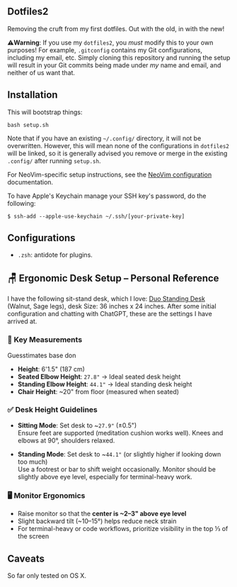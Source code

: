 ## Dotfiles2

Removing the cruft from my first dotfiles. Out with the old, in with the new!

⚠️**Warning**: If you use my `dotfiles2`, you *must* modify this to your own
purposes! For example, `.gitconfig` contains my Git configurations, including
my email, etc. Simply cloning this repository and running the setup will result
in your Git commits being made under *my* name and email, and neither of us
want that.

## Installation

This will bootstrap things:

    bash setup.sh

Note that if you have an existing `~/.config/` directory, it will not be
overwritten. However, this will mean none of the configurations in `dotfiles2`
will be linked, so it is generally advised you remove or merge in the existing
`.config/` after running `setup.sh`.

For NeoVim-specific setup instructions, see the [NeoVim
configuration](https://github.com/vsbuffalo/dotfiles2/tree/main/.config/nvim)
documentation.

To have Apple's Keychain manage your SSH key's password, do the following:

```
$ ssh-add --apple-use-keychain ~/.ssh/[your-private-key]
```

## Configurations

 - `.zsh`: antidote for plugins.

## 🪑 Ergonomic Desk Setup – Personal Reference

I have the following sit-stand desk, which I love: [Duo Standing
Desk](https://www.branchfurniture.com/products/duo-standing-desk?) (Walnut,
Sage legs), desk Size: 36 inches x 24 inches. After some initial configuration
and chatting with ChatGPT, these are the settings I have arrived at.

### 📏 Key Measurements

Guesstimates base don 

- **Height**: 6'1.5" (187 cm)
- **Seated Elbow Height**: `27.8"` → Ideal seated desk height
- **Standing Elbow Height**: `44.1"` → Ideal standing desk height
- **Chair Height**: ~20" from floor (measured when seated)

### ✅ Desk Height Guidelines

- **Sitting Mode**: Set desk to ~`27.9"` (±0.5")  
  Ensure feet are supported (meditation cushion works well). Knees and elbows at 90°, shoulders relaxed.

- **Standing Mode**: Set desk to ~`44.1"` (or slightly higher if looking down too much)  
  Use a footrest or bar to shift weight occasionally. Monitor should be slightly above eye level, especially for terminal-heavy work.

### 🖥️ Monitor Ergonomics

- Raise monitor so that the **center is ~2–3" above eye level**
- Slight backward tilt (~10–15°) helps reduce neck strain
- For terminal-heavy or code workflows, prioritize visibility in the top ⅓ of the screen

## Caveats

So far only tested on OS X.



